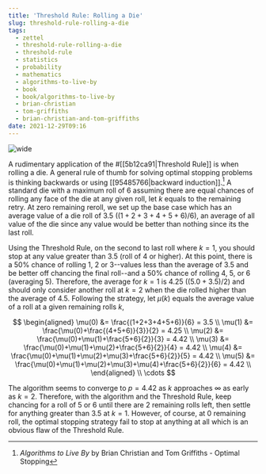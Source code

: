 ```yaml
---
title: 'Threshold Rule: Rolling a Die'
slug: threshold-rule-rolling-a-die
tags:
  - zettel
  - threshold-rule-rolling-a-die
  - threshold-rule
  - statistics
  - probability
  - mathematics
  - algorithms-to-live-by
  - book
  - book/algorithms-to-live-by
  - brian-christian
  - tom-griffiths
  - brian-christian-and-tom-griffiths
date: 2021-12-29T09:16
---
```



![wide](https://c.pxhere.com/photos/b0/cb/cube_roll_the_dice_play_luck_patience_craps_series_points-1192192.jpg!d "Image from PxHere")

A rudimentary application of the #[[5b12ca91|Threshold Rule]] is when rolling
a die. A general rule of thumb for solving optimal stopping problems is thinking
backwards or using [[95485766|backward induction]].[^1] A standard die with
a maximum roll of 6 assuming there are equal chances of rolling any face of the
die at any given roll, let $k$ equals to the remaining retry. At zero remaining
reroll, we set up the base case which has an average value of a die roll of 3.5
$((1+2+3+4+5+6)/6)$, an average of all value of the die since any value would be
better than nothing since its the last roll.

Using the Threshold Rule, on the second to last roll where $k = 1$, you should
stop at any value greater than 3.5 (roll of 4 or higher). At this point, there
is a 50% chance of rolling 1, 2 or 3--values less than the average of 3.5 and be
better off chancing the final roll--and a 50% chance of rolling 4, 5, or
6 (averaging 5). Therefore, the average for $k = 1$ is 4.25 $((5.0 + 3.5)/2)$
and should only consider another roll at $k = 2$ when the die rolled higher than
the average of 4.5. Following the strategy, let $\mu(k)$ equals the average
value of a roll at a given remaining rolls $k$,

$$
\begin{aligned}
  \mu(0) &= \frac{(1+2+3+4+5+6)}{6} = 3.5 \\
  \mu(1) &= \frac{\mu(0)+\frac{(4+5+6)}{3}}{2} = 4.25 \\
  \mu(2) &= \frac{\mu(0)+\mu(1)+\frac{5+6}{2}}{3} = 4.42 \\
  \mu(3) &= \frac{\mu(0)+\mu(1)+\mu(2)+\frac{5+6}{2}}{4} = 4.42 \\
  \mu(4) &= \frac{\mu(0)+\mu(1)+\mu(2)+\mu(3)+\frac{5+6}{2}}{5} = 4.42 \\
  \mu(5) &= \frac{\mu(0)+\mu(1)+\mu(2)+\mu(3)+\mu(4)+\frac{5+6}{2}}{6} = 4.42 \\
\end{aligned} \\
\cdots
$$

The algorithm seems to converge to $p = 4.42$ as $k$ approaches $\infty$ as
early as $k = 2$. Therefore, with the algorithm and the Threshold Rule, keep
chancing for a roll of 5 or 6 until there are 2 remaining rolls left, then
settle for anything greater than 3.5 at $k = 1$. However, of course, at $0$
remaining roll, the optimal stopping strategy fail to stop at anything at all
which is an obvious flaw of the Threshold Rule.

[^1]: _Algorithms to Live By_ by Brian Christian and Tom Griffiths - Optimal Stopping

